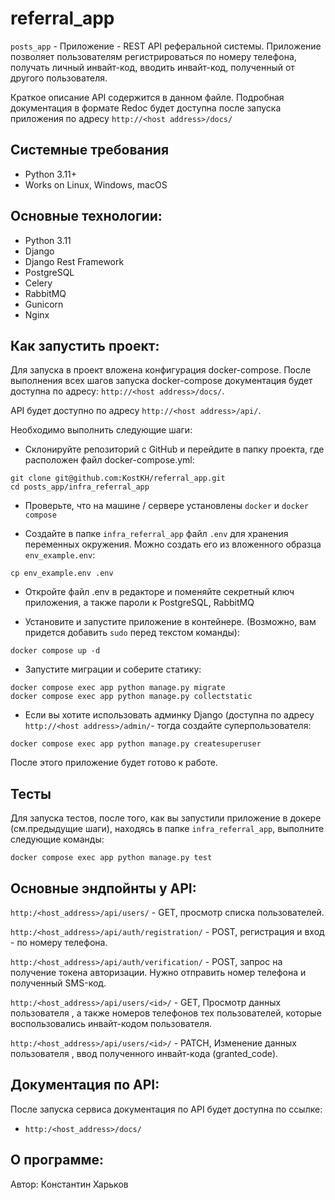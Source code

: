 # referral_app

`posts_app` - Приложение - REST API реферальной системы. Приложение позволяет пользователям регистрироваться по номеру телефона, получать личный инвайт-код, вводить инвайт-код, полученный от другого пользователя.

Краткое описание API содержится в данном файле. Подробная документация в формате Redoc будет доступна после запуска приложения по адресу `http://<host address>/docs/`

## Системные требования
- Python 3.11+
- Works on Linux, Windows, macOS

## Основные технологии:
- Python 3.11
- Django
- Django Rest Framework
- PostgreSQL
- Celery
- RabbitMQ
- Gunicorn
- Nginx


## Как запустить проект:

Для запуска в проект вложена конфигурация docker-compose. После выполнения всех шагов запуска docker-compose документация будет доступна по адресу: `http://<host address>/docs/`.

API будет доступно по адресу `http://<host address>/api/`.

Необходимо выполнить следующие шаги:
- Склонируйте репозиторий с GitHub и перейдите в папку проекта, где расположен файл docker-compose.yml:
```
git clone git@github.com:KostKH/referral_app.git
cd posts_app/infra_referral_app
```
- Проверьте, что на машине / сервере установлены `docker` и `docker compose`

- Cоздайте в папке `infra_referral_app` файл `.env`  для хранения переменных окружения. Можно создать его из вложенного образца `env_example.env`:
```
cp env_example.env .env
```
- Откройте файл .env в редакторе и поменяйте секретный ключ приложения, а также пароли к PostgreSQL, RabbitMQ

- Установите и запустите приложение в контейнере. (Возможно, вам придется добавить `sudo` перед текстом команды):
```
docker compose up -d
```
- Запустите миграции и соберите статику:
```
docker compose exec app python manage.py migrate
docker compose exec app python manage.py collectstatic
```
- Если вы хотите использовать админку Django (доступна по адресу `http://<host address>/admin/`- тогда создайте суперпользователя:
```
docker compose exec app python manage.py createsuperuser
```
После этого приложение будет готово к работе.

## Тесты
Для запуска тестов, после того, как вы запустили приложение в докере (см.предыдущие шаги), находясь в папке `infra_referral_app`, выполните следующие команды:
```
docker compose exec app python manage.py test
```

## Основные эндпойнты у API:

`http:/<host_address>/api/users/` - GET, просмотр списка пользователей.

`http:/<host_address>/api/auth/registration/` - POST, регистрация и вход - по номеру телефона.

`http:/<host_address>/api/auth/verification/` - POST, запрос на получение токена авторизации. Нужно отправить номер телефона и полученный SMS-код.

`http:/<host_address>/api/users/<id>/` - GET, Просмотр данных пользователя <id>, а также номеров телефонов тех пользователей, которые воспользовались инвайт-кодом пользователя.

`http:/<host_address>/api/users/<id>/` - PATCH, Изменение данных пользователя <id>, ввод полученного инвайт-кода (granted_code).

## Документация по API:
После запуска сервиса документация по API будет доступна по ссылке:
- `http:/<host_address>/docs/`

## О программе:

Автор: Константин Харьков